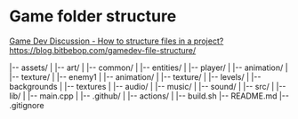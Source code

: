 # Game folder structure
[Game Dev Discussion - How to structure files in a project?](https://www.youtube.com/watch?v=iZxfFzs-N7Y)
https://blog.bitbebop.com/gamedev-file-structure/

|-- assets/
|  |-- art/
|     |-- common/
|     |-- entities/
|        |-- player/
|           |-- animation/
|           |-- texture/
|        |-- enemy1
|           |-- animation/
|           |-- texture/
|     |-- levels/
|        |-- backgrounds
|        |-- textures
|  |-- audio/
|     |-- music/
|     |-- sound/
|
|-- src/
|  |-- lib/
|  |-- main.cpp
|
|-- .github/
|  |-- actions/
|
|-- build.sh
|-- README.md
|-- .gitignore